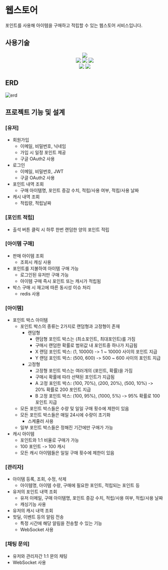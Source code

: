 # 웹스토어
포인트를 사용해 아이템을 구매하고 적립할 수 있는 웹스토어 서비스입니다.

## 사용기술
<div align=center> 
  <img src="https://img.shields.io/badge/java-007396?style=for-the-badge&logo=java&logoColor=white">
  <br>
  <img src="https://img.shields.io/badge/spring-6DB33F?style=for-the-badge&logo=spring&logoColor=white">
  <img src="https://img.shields.io/badge/spring boot-6DB33F?style=for-the-badge&logo=springboot&logoColor=white">
  <img src="https://img.shields.io/badge/spring security-6DB33F?style=for-the-badge&logo=springsecurity&logoColor=white">
  <br>
  <img src="https://img.shields.io/badge/mysql-4479A1?style=for-the-badge&logo=mysql&logoColor=white">
  <img src="https://img.shields.io/badge/redis-FF4438?style=for-the-badge&logo=redis&logoColor=white">
</div>

## ERD
![erd](https://github.com/Cathunder/WebStore/assets/102372626/afe11dc8-a091-456d-ab68-a2d451f2098b)


## 프로젝트 기능 및 설계
### [유저]
- 회원가입
  - 이메일, 비밀번호, 닉네임
  - 가입 시 일정 포인트 제공
  - 구글 OAuth2 사용
- 로그인
  - 이메일, 비밀번호, JWT
  - 구글 OAuth2 사용
- 포인트 내역 조회
  - 구매 아이템명, 포인트 증감 수치, 적립/사용 여부, 적립/사용 날짜
- 캐시 내역 조회
  - 적립량, 적립날짜

### [포인트 적립]
- 출석 버튼 클릭 시 하루 한번 랜덤한 양의 포인트 적립

### [아이템 구매]
- 판매 아이템 조회
  - 조회시 캐싱 사용
- 포인트를 지불하여 아이템 구매 가능
  - 로그인된 유저만 구매 가능
  - 아이템 구매 즉시 포인트 또는 캐시가 적립됨
- 박스 구매 시 재고에 따른 동시성 이슈 처리
  - redis 사용

### [아이템]
- 포인트 박스 아이템
  - 포인트 박스의 종류는 2가지로 랜덤형과 고정형이 존재
    - 랜덤형
      - 랜덤형 포인트 박스는 (최소포인트, 최대포인트)를 가짐
      - 구매시 랜덤한 확률로 범위값 내 포인트중 하나가 지급됨
      - X 랜덤 포인트 박스: (1, 10000) -> 1 ~ 10000 사이의 포인트 지급
      - Y 랜덤 포인트 박스: (500, 600) -> 500 ~ 600 사이의 포인트 지급
    - 고정형
      - 고정형 포인트 박스는 여러개의 (포인트, 확률)을 가짐
      - 구매시 확률에 따라 선택된 포인트가 지급됨
      - A 고정 포인트 박스: (100, 70%), (200, 20%), (500, 10%) -> 20% 확률로 200 포인트 지급
      - B 고정 포인트 박스: (100, 95%), (1000, 5%) -> 95% 확률로 100 포인트 지급
  - 모든 포인트 박스들은 수량 및 일일 구매 횟수에 제한이 있음
  - 모든 포인트 박스들은 매일 24시에 수량이 초기화
    - 스케쥴러 사용
  - 일부 포인트 박스들은 정해진 기간에만 구매가 가능
- 캐시 아이템
  - 포인트와 1:1 비율로 구매가 가능
  - 100 포인트 -> 100 캐시
  - 모든 캐시 아이템들은 일일 구매 횟수에 제한이 있음

### [관리자]
- 아이템 등록, 조회, 수정, 삭제
  - 아이템명, 아이템 수량, 구매에 필요한 포인트, 적립되는 포인트 등
- 유저의 포인트 내역 조회
  - 유저 이메일, 구매 아이템명, 포인트 증감 수치, 적립/사용 여부, 적립/사용 날짜
  - 캐싱기능 사용
- 유저의 캐시 내역 조회
- 핫딜, 이벤트 등의 알림 전송
  - 특정 시간에 해당 알림을 전송할 수 있는 기능
  - WebSocket 사용

### [채팅 문의]
- 유저와 관리자간 1:1 문의 채팅
- WebSocket 사용
